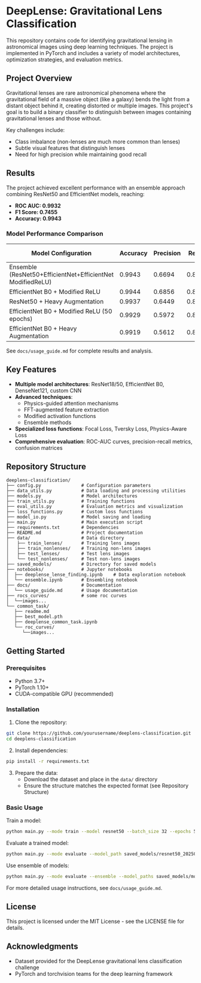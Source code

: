 # DeepLense: Gravitational Lens Classification

This repository contains code for identifying gravitational lensing in astronomical images using deep learning techniques. The project is implemented in PyTorch and includes a variety of model architectures, optimization strategies, and evaluation metrics.

## Project Overview

Gravitational lenses are rare astronomical phenomena where the gravitational field of a massive object (like a galaxy) bends the light from a distant object behind it, creating distorted or multiple images. This project's goal is to build a binary classifier to distinguish between images containing gravitational lenses and those without.

Key challenges include:
- Class imbalance (non-lenses are much more common than lenses)
- Subtle visual features that distinguish lenses
- Need for high precision while maintaining good recall

## Results

The project achieved excellent performance with an ensemble approach combining ResNet50 and EfficientNet models, reaching:
- **ROC AUC: 0.9932**
- **F1 Score: 0.7455**
- **Accuracy: 0.9943**

### Model Performance Comparison

| Model Configuration | Accuracy | Precision | Recall | F1 Score | ROC AUC |
|---------------------|----------|-----------|--------|----------|---------| 
| Ensemble (ResNet50+EfficientNet+EfficientNet ModifiedReLU) | 0.9943 | 0.6694 | 0.8410 | 0.7455 | 0.9932 |
| EfficientNet B0 + Modified ReLU | 0.9944 | 0.6856 | 0.8051 | 0.7406 | 0.9877 |
| ResNet50 + Heavy Augmentation | 0.9937 | 0.6449 | 0.8103 | 0.7182 | 0.9914 |
| EfficientNet B0 + Modified ReLU (50 epochs) | 0.9929 | 0.5972 | 0.8667 | 0.7071 | 0.9909 |
| EfficientNet B0 + Heavy Augmentation | 0.9919 | 0.5612 | 0.8462 | 0.6748 | 0.9897 |

See `docs/usage_guide.md` for complete results and analysis.

## Key Features

- **Multiple model architectures**: ResNet18/50, EfficientNet B0, DenseNet121, custom CNN
- **Advanced techniques**:
  - Physics-guided attention mechanisms
  - FFT-augmented feature extraction
  - Modified activation functions
  - Ensemble methods
- **Specialized loss functions**: Focal Loss, Tversky Loss, Physics-Aware Loss
- **Comprehensive evaluation**: ROC-AUC curves, precision-recall metrics, confusion matrices

## Repository Structure

```
deeplens-classification/
├── config.py               # Configuration parameters
├── data_utils.py           # Data loading and processing utilities
├── models.py               # Model architectures
├── train_utils.py          # Training functions
├── eval_utils.py           # Evaluation metrics and visualization
├── loss_functions.py       # Custom loss functions
├── model_io.py             # Model saving and loading
├── main.py                 # Main execution script
├── requirements.txt        # Dependencies
├── README.md               # Project documentation
├── data/                   # Data directory
│   ├── train_lenses/       # Training lens images
│   ├── train_nonlenses/    # Training non-lens images
│   ├── test_lenses/        # Test lens images
│   └── test_nonlenses/     # Test non-lens images
├── saved_models/           # Directory for saved models
├── notebooks/              # Jupyter notebooks
│  ├── deeplense_lense_finding.ipynb    # Data exploration notebook
│  └── ensemble.ipynb       # Ensembling notebook
├── docs/                   # Documentation
│  └── usage_guide.md       # Usage documentation
├── rocs_curves/            # some roc curves
│  └──images...
└── common_task/        
   ├── readme.md
   ├── best_model.pth
   ├── deeplense_common_task.ipynb
   └── roc_curves/
      └──images...
```

## Getting Started

### Prerequisites
- Python 3.7+
- PyTorch 1.10+
- CUDA-compatible GPU (recommended)

### Installation

1. Clone the repository:
```bash
git clone https://github.com/yourusername/deeplens-classification.git
cd deeplens-classification
```

2. Install dependencies:
```bash
pip install -r requirements.txt
```

3. Prepare the data:
   - Download the dataset and place in the `data/` directory
   - Ensure the structure matches the expected format (see Repository Structure)

### Basic Usage

Train a model:
```bash
python main.py --mode train --model resnet50 --batch_size 32 --epochs 50
```

Evaluate a trained model:
```bash
python main.py --mode evaluate --model_path saved_models/resnet50_20250324-120000_model.pth
```

Use ensemble of models:
```bash
python main.py --mode evaluate --ensemble --model_paths saved_models/model1.pth saved_models/model2.pth --metadata_paths saved_models/model1_metadata.pth saved_models/model2_metadata.pth
```

For more detailed usage instructions, see `docs/usage_guide.md`.

## License

This project is licensed under the MIT License - see the LICENSE file for details.

## Acknowledgments

- Dataset provided for the DeepLense gravitational lens classification challenge
- PyTorch and torchvision teams for the deep learning framework